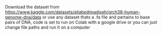 Download the dataset from https://www.kaggle.com/datasets/aliabedimadiseh/grch38-human-genome-dna/data
or use any dataset thats a .fa file and pertains to base pairs of DNA, code is set to run on Colab with a google drive or you can just change file paths and run it on a computer
